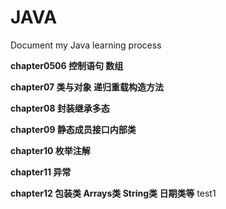 # JAVA
Document my Java learning process

**chapter0506 控制语句 数组**

**chapter07 类与对象 递归重载构造方法**

**chapter08 封装继承多态**

**chapter09 静态成员接口内部类**

**chapter10 枚举注解**

**chapter11 异常**

**chapter12 包装类 Arrays类 String类 日期类等**
test1
